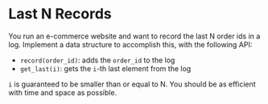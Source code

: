 # Last N Records

You run an e-commerce website and want to record the last N order ids in a log. Implement a data structure to accomplish this, with the following API:

- `record(order_id)`: adds the `order_id` to the log
- `get_last(i)`: gets the `i`-th last element from the log

`i` is guaranteed to be smaller than or equal to N. You should be as efficient with time and space as possible.
